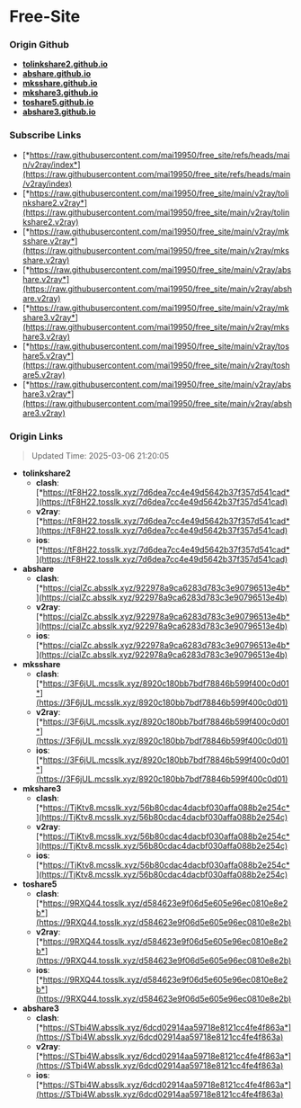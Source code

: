 # Free-Site

### Origin Github

- [**tolinkshare2.github.io**](https://github.com/tolinkshare2/tolinkshare2.github.io)
- [**abshare.github.io**](https://github.com/abshare/abshare.github.io)
- [**mksshare.github.io**](https://github.com/mksshare/mksshare.github.io)
- [**mkshare3.github.io**](https://github.com/mkshare3/mkshare3.github.io)
- [**toshare5.github.io**](https://github.com/toshare5/toshare5.github.io)
- [**abshare3.github.io**](https://github.com/abshare3/abshare3.github.io)

### Subscribe Links

- [*https://raw.githubusercontent.com/mai19950/free_site/refs/heads/main/v2ray/index*](https://raw.githubusercontent.com/mai19950/free_site/refs/heads/main/v2ray/index)
- [*https://raw.githubusercontent.com/mai19950/free_site/main/v2ray/tolinkshare2.v2ray*](https://raw.githubusercontent.com/mai19950/free_site/main/v2ray/tolinkshare2.v2ray)
- [*https://raw.githubusercontent.com/mai19950/free_site/main/v2ray/mksshare.v2ray*](https://raw.githubusercontent.com/mai19950/free_site/main/v2ray/mksshare.v2ray)
- [*https://raw.githubusercontent.com/mai19950/free_site/main/v2ray/abshare.v2ray*](https://raw.githubusercontent.com/mai19950/free_site/main/v2ray/abshare.v2ray)
- [*https://raw.githubusercontent.com/mai19950/free_site/main/v2ray/mkshare3.v2ray*](https://raw.githubusercontent.com/mai19950/free_site/main/v2ray/mkshare3.v2ray)
- [*https://raw.githubusercontent.com/mai19950/free_site/main/v2ray/toshare5.v2ray*](https://raw.githubusercontent.com/mai19950/free_site/main/v2ray/toshare5.v2ray)
- [*https://raw.githubusercontent.com/mai19950/free_site/main/v2ray/abshare3.v2ray*](https://raw.githubusercontent.com/mai19950/free_site/main/v2ray/abshare3.v2ray)

### Origin Links

> Updated Time: 2025-03-06 21:20:05

- **tolinkshare2**
  - **clash**: [*https://tF8H22.tosslk.xyz/7d6dea7cc4e49d5642b37f357d541cad*](https://tF8H22.tosslk.xyz/7d6dea7cc4e49d5642b37f357d541cad)
  - **v2ray**: [*https://tF8H22.tosslk.xyz/7d6dea7cc4e49d5642b37f357d541cad*](https://tF8H22.tosslk.xyz/7d6dea7cc4e49d5642b37f357d541cad)
  - **ios**: [*https://tF8H22.tosslk.xyz/7d6dea7cc4e49d5642b37f357d541cad*](https://tF8H22.tosslk.xyz/7d6dea7cc4e49d5642b37f357d541cad)
- **abshare**
  - **clash**: [*https://cialZc.absslk.xyz/922978a9ca6283d783c3e90796513e4b*](https://cialZc.absslk.xyz/922978a9ca6283d783c3e90796513e4b)
  - **v2ray**: [*https://cialZc.absslk.xyz/922978a9ca6283d783c3e90796513e4b*](https://cialZc.absslk.xyz/922978a9ca6283d783c3e90796513e4b)
  - **ios**: [*https://cialZc.absslk.xyz/922978a9ca6283d783c3e90796513e4b*](https://cialZc.absslk.xyz/922978a9ca6283d783c3e90796513e4b)
- **mksshare**
  - **clash**: [*https://3F6jUL.mcsslk.xyz/8920c180bb7bdf78846b599f400c0d01*](https://3F6jUL.mcsslk.xyz/8920c180bb7bdf78846b599f400c0d01)
  - **v2ray**: [*https://3F6jUL.mcsslk.xyz/8920c180bb7bdf78846b599f400c0d01*](https://3F6jUL.mcsslk.xyz/8920c180bb7bdf78846b599f400c0d01)
  - **ios**: [*https://3F6jUL.mcsslk.xyz/8920c180bb7bdf78846b599f400c0d01*](https://3F6jUL.mcsslk.xyz/8920c180bb7bdf78846b599f400c0d01)
- **mkshare3**
  - **clash**: [*https://TjKtv8.mcsslk.xyz/56b80cdac4dacbf030affa088b2e254c*](https://TjKtv8.mcsslk.xyz/56b80cdac4dacbf030affa088b2e254c)
  - **v2ray**: [*https://TjKtv8.mcsslk.xyz/56b80cdac4dacbf030affa088b2e254c*](https://TjKtv8.mcsslk.xyz/56b80cdac4dacbf030affa088b2e254c)
  - **ios**: [*https://TjKtv8.mcsslk.xyz/56b80cdac4dacbf030affa088b2e254c*](https://TjKtv8.mcsslk.xyz/56b80cdac4dacbf030affa088b2e254c)
- **toshare5**
  - **clash**: [*https://9RXQ44.tosslk.xyz/d584623e9f06d5e605e96ec0810e8e2b*](https://9RXQ44.tosslk.xyz/d584623e9f06d5e605e96ec0810e8e2b)
  - **v2ray**: [*https://9RXQ44.tosslk.xyz/d584623e9f06d5e605e96ec0810e8e2b*](https://9RXQ44.tosslk.xyz/d584623e9f06d5e605e96ec0810e8e2b)
  - **ios**: [*https://9RXQ44.tosslk.xyz/d584623e9f06d5e605e96ec0810e8e2b*](https://9RXQ44.tosslk.xyz/d584623e9f06d5e605e96ec0810e8e2b)
- **abshare3**
  - **clash**: [*https://STbi4W.absslk.xyz/6dcd02914aa59718e8121cc4fe4f863a*](https://STbi4W.absslk.xyz/6dcd02914aa59718e8121cc4fe4f863a)
  - **v2ray**: [*https://STbi4W.absslk.xyz/6dcd02914aa59718e8121cc4fe4f863a*](https://STbi4W.absslk.xyz/6dcd02914aa59718e8121cc4fe4f863a)
  - **ios**: [*https://STbi4W.absslk.xyz/6dcd02914aa59718e8121cc4fe4f863a*](https://STbi4W.absslk.xyz/6dcd02914aa59718e8121cc4fe4f863a)
